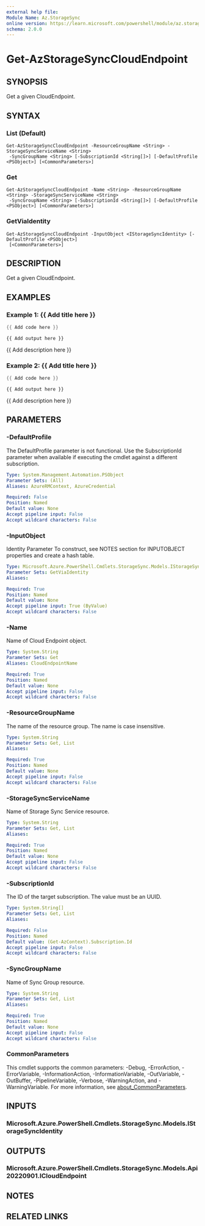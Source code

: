 ```yaml
---
external help file:
Module Name: Az.StorageSync
online version: https://learn.microsoft.com/powershell/module/az.storagesync/get-azstoragesynccloudendpoint
schema: 2.0.0
---
```


# Get-AzStorageSyncCloudEndpoint

## SYNOPSIS
Get a given CloudEndpoint.

## SYNTAX

### List (Default)
```
Get-AzStorageSyncCloudEndpoint -ResourceGroupName <String> -StorageSyncServiceName <String>
 -SyncGroupName <String> [-SubscriptionId <String[]>] [-DefaultProfile <PSObject>] [<CommonParameters>]
```

### Get
```
Get-AzStorageSyncCloudEndpoint -Name <String> -ResourceGroupName <String> -StorageSyncServiceName <String>
 -SyncGroupName <String> [-SubscriptionId <String[]>] [-DefaultProfile <PSObject>] [<CommonParameters>]
```

### GetViaIdentity
```
Get-AzStorageSyncCloudEndpoint -InputObject <IStorageSyncIdentity> [-DefaultProfile <PSObject>]
 [<CommonParameters>]
```

## DESCRIPTION
Get a given CloudEndpoint.

## EXAMPLES

### Example 1: {{ Add title here }}
```powershell
{{ Add code here }}
```

```output
{{ Add output here }}
```

{{ Add description here }}

### Example 2: {{ Add title here }}
```powershell
{{ Add code here }}
```

```output
{{ Add output here }}
```

{{ Add description here }}

## PARAMETERS

### -DefaultProfile
The DefaultProfile parameter is not functional.
Use the SubscriptionId parameter when available if executing the cmdlet against a different subscription.

```yaml
Type: System.Management.Automation.PSObject
Parameter Sets: (All)
Aliases: AzureRMContext, AzureCredential

Required: False
Position: Named
Default value: None
Accept pipeline input: False
Accept wildcard characters: False
```

### -InputObject
Identity Parameter
To construct, see NOTES section for INPUTOBJECT properties and create a hash table.

```yaml
Type: Microsoft.Azure.PowerShell.Cmdlets.StorageSync.Models.IStorageSyncIdentity
Parameter Sets: GetViaIdentity
Aliases:

Required: True
Position: Named
Default value: None
Accept pipeline input: True (ByValue)
Accept wildcard characters: False
```

### -Name
Name of Cloud Endpoint object.

```yaml
Type: System.String
Parameter Sets: Get
Aliases: CloudEndpointName

Required: True
Position: Named
Default value: None
Accept pipeline input: False
Accept wildcard characters: False
```

### -ResourceGroupName
The name of the resource group.
The name is case insensitive.

```yaml
Type: System.String
Parameter Sets: Get, List
Aliases:

Required: True
Position: Named
Default value: None
Accept pipeline input: False
Accept wildcard characters: False
```

### -StorageSyncServiceName
Name of Storage Sync Service resource.

```yaml
Type: System.String
Parameter Sets: Get, List
Aliases:

Required: True
Position: Named
Default value: None
Accept pipeline input: False
Accept wildcard characters: False
```

### -SubscriptionId
The ID of the target subscription.
The value must be an UUID.

```yaml
Type: System.String[]
Parameter Sets: Get, List
Aliases:

Required: False
Position: Named
Default value: (Get-AzContext).Subscription.Id
Accept pipeline input: False
Accept wildcard characters: False
```

### -SyncGroupName
Name of Sync Group resource.

```yaml
Type: System.String
Parameter Sets: Get, List
Aliases:

Required: True
Position: Named
Default value: None
Accept pipeline input: False
Accept wildcard characters: False
```

### CommonParameters
This cmdlet supports the common parameters: -Debug, -ErrorAction, -ErrorVariable, -InformationAction, -InformationVariable, -OutVariable, -OutBuffer, -PipelineVariable, -Verbose, -WarningAction, and -WarningVariable. For more information, see [about_CommonParameters](http://go.microsoft.com/fwlink/?LinkID=113216).

## INPUTS

### Microsoft.Azure.PowerShell.Cmdlets.StorageSync.Models.IStorageSyncIdentity

## OUTPUTS

### Microsoft.Azure.PowerShell.Cmdlets.StorageSync.Models.Api20220901.ICloudEndpoint

## NOTES

## RELATED LINKS

